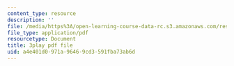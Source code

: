 ```yaml
---
content_type: resource
description: ''
file: /media/https%3A/open-learning-course-data-rc.s3.amazonaws.com/res-15-003-shaping-the-future-of-work-15-662x-spring-2016/a4e401d0971a96469cd3591fba73ab6d_Wi4W4PTzdhI.pdf
file_type: application/pdf
resourcetype: Document
title: 3play pdf file
uid: a4e401d0-971a-9646-9cd3-591fba73ab6d
---
```

